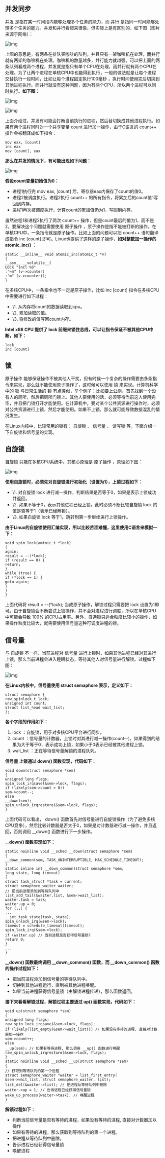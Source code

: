 ## 并发同步

并发 是指在某一时间段内能够处理多个任务的能力，而 并行 是指同一时间能够处理多个任务的能力。并发和并行看起来很像，但实际上是有区别的，如下图（图片来源于网络）：

![img](v2-3055dc26275b76efe6b40dc3a9f2853c_720w.webp)

上图的意思是，有两条在排队买咖啡的队列，并且只有一架咖啡机在处理，而并行就有两架的咖啡机在处理。咖啡机的数量越多，并行能力就越强。可以把上面的两条队列看成两个进程，并发就是指只有单个CPU在处理，而并行就有两个CPU在处理。为了让两个进程在单核CPU中也能得到执行，一般的做法就是让每个进程交替执行一段时间，比如让每个进程固定执行100毫秒 ，执行时间使用完后切换到其他进程执行。而并行就没有这种问题，因为有两个CPU，所以两个进程可以同时执行。**如下图：**

![img](v2-32f1e9f4e3cb505781ac5e8ebf272d62_720w.webp)

![img](v2-80bb91a6d72321793e9d1ed802d34394_720w.webp)

上面介绍过，并发有可能会打断当前执行的进程，然后替切换成其他进程执行。如果有两个进程同时对一个共享变量 count 进行加一操作，由于C语言的 count++ 操作会被翻译成如下指令：

```text
mov eax, [count]
inc eax
mov [count], eax
```

**那么在并发的情况下，有可能出现如下问题：**

![img](v2-9a608fdcac2aa432b0cf4817c87b0ee4_720w.webp)

**假设count变量初始值为0：**

- 进程1执行完 mov eax, [count] 后，寄存器eax内保存了count的值0。
- 进程2被调度执行。进程2执行 count++ 的所有指令，将累加后的count值1写回到内存。
- 进程1再次被调度执行，计算count的累加值仍为1，写回到内存。

虽然进程1和进程2执行了两次 count++ 操作，但是count最后的值为1，而不是2。要解决这个问题就需要使用 原子操作 ，原子操作是指不能被打断的操作，在单核CPU中，一条指令就是原子操作。比如上面的问题可以把 count++ 语句翻译成指令 inc [count] 即可。Linux也提供了这样的原子操作，**如对整数加一操作的 atomic_inc() ：**

```text
static __inline__ void atomic_inc(atomic_t *v)
{
__asm__ __volatile__(
LOCK "incl %0"
:"=m" (v->counter)
:"m" (v->counter));
}
```

在多核CPU中，一条指令也不一定是原子操作，比如 inc [count] 指令在多核CPU中需要进行如下过程：

- \1. 从内存将count的数据读取到cpu。
- \2. 累加读取的值。
- \3. 将修改的值写回count内存。

**Intel x86 CPU 提供了 lock 前缀来锁住总线，可以让指令保证不被其他CPU中断，如下：**

```text
lock
inc [count]
```

## 锁

原子操作 能够保证操作不被其他人干扰，但有时候一个复杂的操作需要由多条指令来实现，那么就不能使用原子操作了，这时候可以使用 锁 来实现。计算机科学中的 锁 与日常生活的 锁 有点类似，举个例子：比如要上公厕，首先找到一个没有人的厕所，然后把厕所门锁上。其他人要使用的话，必须等待当前这人使用完毕，并且把门锁打开才能使用。在计算机中，要对某个公共资源进行操作时，必须对公共资源进行上锁，然后才能使用。如果不上锁，那么就可能导致数据混乱的情况发生。

在Linux内核中，比较常用的锁有： 自旋锁 、 信号量 、 读写锁 等，下面介绍一下自旋锁和信号量的实现。

## 自旋锁

自旋锁 只能在多核CPU系统中，其核心原理是 原子操作 ，原理如下图：

![img](v2-719889aa0cae515dfe7ece639955efa8_720w.webp)

**使用自旋锁时，必须先对自旋锁进行初始化（设置为1），上锁过程如下：**

- \1. 对自旋锁 lock 进行减一操作，判断结果是否等于0，如果是表示上锁成功并返回。
- \2. 如果不等于0，表示其他进程已经上锁，此时必须不断比较自旋锁 lock 的值是否等于1（表示已经解锁）。
- \3. 如果自旋锁 lock 等于1，跳转到第一步继续进行上锁操作。

**由于Linux的自旋锁使用汇编实现，所以比较苦涩难懂，这里使用C语言来模拟一下：**

```text
void spin_lock(amtoic_t *lock)
{
again:
result = --(*lock);
if (result == 0) {
return;
}
while (true) {
if (*lock == 1) {
goto again;
}
}
}
```

上面代码将 result = --(*lock); 当成原子操作，解锁过程只需要把 lock 设置为1即可。由于自旋锁会不断尝试上锁操作，并不会对进程进行调度，所以在单核CPU中可能会导致 100% 的CPU占用率。另外，自选锁只适合粒度比较小的操作，如果操作粒度比较大，就需要使用信号量这种可调度进程的锁。

## 信号量

与 自旋锁 不一样，当前进程对 信号量 进行上锁时，如果其他进程已经对其进行上锁，那么当前进程会进入睡眠状态，等待其他人对信号量进行解锁。过程如下图：

![img](v2-fb3105e3dcc6df896debc2619721c93e_720w.webp)

**在Linux内核中，信号量使用 struct semaphore 表示，定义如下：**

```text
struct semaphore {
raw_spinlock_t lock;
unsigned int count;
struct list_head wait_list;
};
```

**各个字段的作用如下：**

1. lock ：自旋锁，用于对多核CPU平台进行同步。
2. count ：信号量的计数器，上锁时对其进行减一操作(count--)，如果得到的结果为大于等于0，表示成功上锁，如果小于0表示已经被其他进程上锁。
3. wait_list ：正在等待信号量解锁的进程队列。

**信号量 上锁通过 down() 函数实现，代码如下：**

```text
void down(struct semaphore *sem)
{
unsigned long flags;
spin_lock_irqsave(&sem->lock, flags);
if (likely(sem->count > 0))
sem->count--;
else
__down(sem);
spin_unlock_irqrestore(&sem->lock, flags);
}
```

上面代码可以看出， down() 函数首先对信号量进行自旋锁操作（为了避免多核CPU竞争），然后比较计数器是否大于0，如果是对计数器进行减一操作，并且返回，否则调用 __down() 函数进行下一步操作。

**__down() 函数实现如下：**

```text
static noinline void __sched __down(struct semaphore *sem)
{
__down_common(sem, TASK_UNINTERRUPTIBLE, MAX_SCHEDULE_TIMEOUT);
}
static inline int __down_common(struct semaphore *sem,
long state, long timeout)
{
struct task_struct *task = current;
struct semaphore_waiter waiter;
// 把当前进程添加到等待队列中
list_add_tail(&waiter.list, &sem->wait_list);
waiter.task = task;
waiter.up = 0;
for (;;) {
...
__set_task_state(task, state);
spin_unlock_irq(&sem->lock);
timeout = schedule_timeout(timeout);
spin_lock_irq(&sem->lock);
if (waiter.up) // 当前进程是否获得信号量锁?
return 0;
}
...
}
```

**__down() 函数最终调用 __down_common() 函数，而 __down_common() 函数的操作过程如下：**

-  把当前进程添加到信号量的等待队列中。
- 切换到其他进程运行，直到被其他进程唤醒。
- 如果当前进程获得信号量锁（由解锁进程传递），那么函数返回。

**接下来看看解锁过程，解锁过程主要通过 up() 函数实现，代码如下：**

```text
void up(struct semaphore *sem)
{
unsigned long flags;
raw_spin_lock_irqsave(&sem->lock, flags);
if (likely(list_empty(&sem->wait_list))) // 如果没有等待的进程, 直接对计数器加一操作
sem->count++;
else
__up(sem); // 如果有等待进程, 那么调用 __up() 函数进行唤醒
raw_spin_unlock_irqrestore(&sem->lock, flags);
}
static noinline void __sched __up(struct semaphore *sem)
{
// 获取到等待队列的第一个进程
struct semaphore_waiter *waiter = list_first_entry(
&sem->wait_list, struct semaphore_waiter, list);
list_del(&waiter->list); // 把进程从等待队列中删除
waiter->up = 1; // 告诉进程已经获得信号量锁
wake_up_process(waiter->task); // 唤醒进程
}
```

**解锁过程如下：**

- 判断当前信号量是否有等待的进程，如果没有等待的进程, 直接对计数器加以操作
- 如果有等待的进程，那么获取到等待队列的第一个进程。
- 把进程从等待队列中删除。
- 告诉进程已经获得信号量锁
- 唤醒进程
